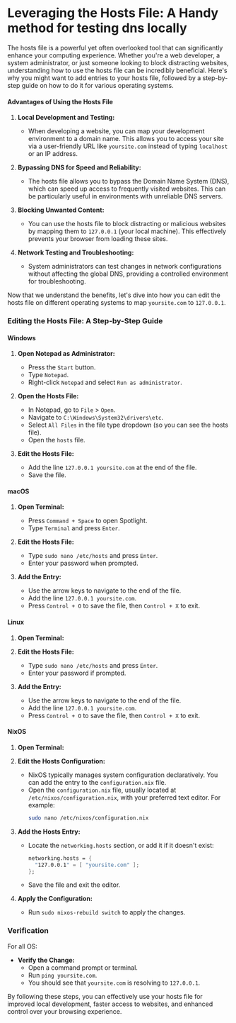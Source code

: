 # Leveraging the Hosts File: A Handy method for testing dns locally

The hosts file is a powerful yet often overlooked tool that can significantly enhance your computing experience. Whether you're a web developer, a system administrator, or just someone looking to block distracting websites, understanding how to use the hosts file can be incredibly beneficial. Here's why you might want to add entries to your hosts file, followed by a step-by-step guide on how to do it for various operating systems.

#### Advantages of Using the Hosts File

1. **Local Development and Testing:**
   - When developing a website, you can map your development environment to a domain name. This allows you to access your site via a user-friendly URL like `yoursite.com` instead of typing `localhost` or an IP address.

2. **Bypassing DNS for Speed and Reliability:**
   - The hosts file allows you to bypass the Domain Name System (DNS), which can speed up access to frequently visited websites. This can be particularly useful in environments with unreliable DNS servers.

3. **Blocking Unwanted Content:**
   - You can use the hosts file to block distracting or malicious websites by mapping them to `127.0.0.1` (your local machine). This effectively prevents your browser from loading these sites.

4. **Network Testing and Troubleshooting:**
   - System administrators can test changes in network configurations without affecting the global DNS, providing a controlled environment for troubleshooting.

Now that we understand the benefits, let's dive into how you can edit the hosts file on different operating systems to map `yoursite.com` to `127.0.0.1`.

### Editing the Hosts File: A Step-by-Step Guide

#### Windows

1. **Open Notepad as Administrator:**
   - Press the `Start` button.
   - Type `Notepad`.
   - Right-click `Notepad` and select `Run as administrator`.

2. **Open the Hosts File:**
   - In Notepad, go to `File` > `Open`.
   - Navigate to `C:\Windows\System32\drivers\etc`.
   - Select `All Files` in the file type dropdown (so you can see the hosts file).
   - Open the `hosts` file.

3. **Edit the Hosts File:**
   - Add the line `127.0.0.1 yoursite.com` at the end of the file.
   - Save the file.

#### macOS

1. **Open Terminal:**
   - Press `Command + Space` to open Spotlight.
   - Type `Terminal` and press `Enter`.

2. **Edit the Hosts File:**
   - Type `sudo nano /etc/hosts` and press `Enter`.
   - Enter your password when prompted.

3. **Add the Entry:**
   - Use the arrow keys to navigate to the end of the file.
   - Add the line `127.0.0.1 yoursite.com`.
   - Press `Control + O` to save the file, then `Control + X` to exit.

#### Linux

1. **Open Terminal:**

2. **Edit the Hosts File:**
   - Type `sudo nano /etc/hosts` and press `Enter`.
   - Enter your password if prompted.

3. **Add the Entry:**
   - Use the arrow keys to navigate to the end of the file.
   - Add the line `127.0.0.1 yoursite.com`.
   - Press `Control + O` to save the file, then `Control + X` to exit.

#### NixOS

1. **Open Terminal:**

2. **Edit the Hosts Configuration:**
   - NixOS typically manages system configuration declaratively. You can add the entry to the `configuration.nix` file.
   - Open the `configuration.nix` file, usually located at `/etc/nixos/configuration.nix`, with your preferred text editor. For example:
     ```bash
     sudo nano /etc/nixos/configuration.nix
     ```

3. **Add the Hosts Entry:**
   - Locate the `networking.hosts` section, or add it if it doesn't exist:
     ```nix
     networking.hosts = {
       "127.0.0.1" = [ "yoursite.com" ];
     };
     ```
   - Save the file and exit the editor.

4. **Apply the Configuration:**
   - Run `sudo nixos-rebuild switch` to apply the changes.

### Verification

For all OS:
- **Verify the Change:**
   - Open a command prompt or terminal.
   - Run `ping yoursite.com`.
   - You should see that `yoursite.com` is resolving to `127.0.0.1`.

By following these steps, you can effectively use your hosts file for improved local development, faster access to websites, and enhanced control over your browsing experience.